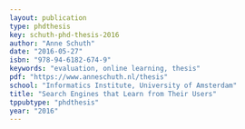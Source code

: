 ```yaml
---
layout: publication
type: phdthesis
key: schuth-phd-thesis-2016
author: "Anne Schuth"
date: "2016-05-27"
isbn: "978-94-6182-674-9"
keywords: "evaluation, online learning, thesis"
pdf: "https://www.anneschuth.nl/thesis"
school: "Informatics Institute, University of Amsterdam"
title: "Search Engines that Learn from Their Users"
tppubtype: "phdthesis"
year: "2016"
---
```

